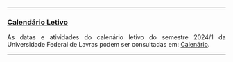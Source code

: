 * * *
### [Calendário Letivo](#)

<p align="justify">
As datas e atividades do calenário letivo do semestre 2024/1 da Universidade Federal de Lavras podem ser consultadas em: <a href="https://prograd.ufla.br/component/content/article/2-uncategorised/1218-calendario-letivo-2024-1-campi-sede-e-paraiso-unificado-cursos-presenciais" target="_blank">Calenário</a>.
</p> 

* * *

